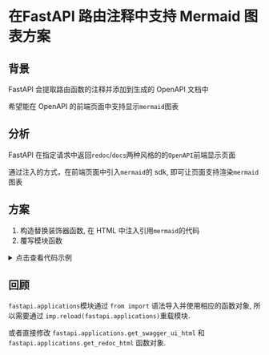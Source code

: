 # 在FastAPI 路由注释中支持 Mermaid 图表方案

## 背景

FastAPI 会提取路由函数的注释并添加到生成的 OpenAPI 文档中

希望能在 OpenAPI 的前端页面中支持显示`mermaid`图表

## 分析

FastAPI 在指定请求中返回`redoc`/`docs`两种风格的的`OpenAPI`前端显示页面

通过注入的方式，在前端页面中引入`mermaid`的 sdk, 即可让页面支持渲染`mermaid`图表

## 方案

1. 构造替换装饰器函数, 在 HTML 中注入引用`mermaid`的代码
2. 覆写模块函数

<details>

<summary>点击查看代码示例</summary>

```python
import imp
from functools import wraps
from typing import Callable


import fastapi
import fastapi.applications
import fastapi.openapi.docs
from fastapi.responses import HTMLResponse


def add_mermaid_support(func: Callable[..., HTMLResponse]):
    """在</head>标签前插入mermaid js

    https://mermaid-js.github.io/mermaid/#/n00b-gettingStarted?id=requirements-for-the-mermaid-api
    """
    mermaid_js = '''

    <script type="module">
      import mermaid from 'https://unpkg.com/mermaid@9/dist/mermaid.esm.min.mjs';
      mermaid.initialize({ startOnLoad: true });
    </script>

    '''

    @wraps(func)
    def decorator(*args, **kwargs) -> HTMLResponse:
        res = func(*args, **kwargs)
        content = res.body.decode(res.charset)
        index = content.find("</head>")
        if index != -1:
            content = content[:index] + mermaid_js + content[index:]
        return HTMLResponse(content)

    return decorator


# A
fastapi.openapi.docs.get_swagger_ui_html = add_mermaid_support(fastapi.openapi.docs.get_swagger_ui_html)
fastapi.openapi.docs.get_redoc_html = add_mermaid_support(fastapi.openapi.docs.get_redoc_html)
imp.reload(fastapi.applications)

# B
# fastapi.applications.get_swagger_ui_html = add_mermaid_support(fastapi.openapi.docs.get_swagger_ui_html)
# fastapi.applications.get_redoc_html = add_mermaid_support(fastapi.openapi.docs.get_redoc_html)
# app = FastAPI()

@router.get('/')
def hello():
    """
    <pre class="mermaid">
            graph TD
            A[Client] -->|tcp_123| B
            B(Load Balancer)
            B -->|tcp_456| C[Server1]
            B -->|tcp_456| D[Server2]
    </pre>
    """
    return "hello world"

```

[参考示例](https://github.com/qsoyq/pytoolkit/blob/main/examples/mermaid_with_fastapi_openapi/main.py)

</details>

## 回顾

`fastapi.applications`模块通过 `from import` 语法导入并使用相应的函数对象, 所以需要通过 `imp.reload(fastapi.applications)`重载模块.

或者直接修改 `fastapi.applications.get_swagger_ui_html` 和 `fastapi.applications.get_redoc_html` 函数对象.
